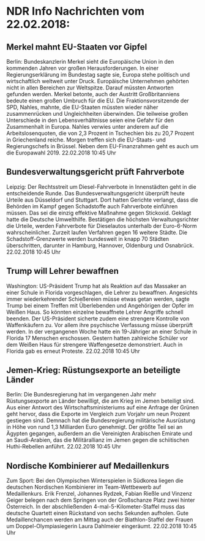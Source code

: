# NDR Info Nachrichten vom 22.02.2018:


## Merkel mahnt EU-Staaten vor Gipfel
Berlin: Bundeskanzlerin Merkel sieht die Europäische Union in den kommenden Jahren vor großen Herausforderungen. In einer Regierungserklärung im Bundestag sagte sie, Europa stehe politisch und wirtschaftlich weltweit unter Druck. Europäische Unternehmen gehörten nicht in allen Bereichen zur Weltspitze. Darauf müssten Antworten gefunden werden. Merkel betonte, auch der Austritt Großbritanniens bedeute einen großen Umbruch für die EU. Die Fraktionsvorsitzende der SPD, Nahles, mahnte, die EU-Staaten müssten wieder näher zusammenrücken und Ungleichheiten überwinden. Die teilweise großen Unterschiede in den Lebensverhältnisse seien eine Gefahr für den Zusammenhalt in Europa. Nahles verwies unter anderem auf die Arbeitslosenquoten, die von 2,3 Prozent in Tschechien bis zu 20,7 Prozent in Griechenland reiche. Morgen treffen sich die EU-Staats- und Regierungschefs in Brüssel. Neben dem EU-Finanzrahmen geht es auch um die Europawahl 2019. 22.02.2018 10:45 Uhr 

## Bundesverwaltungsgericht prüft Fahrverbote
Leipzig: Der Rechtsstreit um Diesel-Fahrverbote in Innenstädten geht in die entscheidende Runde. Das Bundesverwaltungsgericht überprüft heute Urteile aus Düsseldorf und Stuttgart. Dort hatten Gerichte verlangt, dass die Behörden im Kampf gegen Schadstoffe auch Fahrverbote einführen müssen. Das sei die einzig effektive Maßnahme gegen Stickoxid. Geklagt hatte die Deutsche Umwelthilfe. Bestätigen die höchsten Verwaltungsrichter die Urteile, werden Fahrverbote für Dieselautos unterhalb der Euro-6-Norm wahrscheinlicher. Zurzeit laufen Verfahren gegen 16 weitere Städte. Die Schadstoff-Grenzwerte werden bundesweit in knapp 70 Städten überschritten, darunter in Hamburg, Hannover, Oldenburg und Osnabrück. 22.02.2018 10:45 Uhr 

## Trump will Lehrer bewaffnen
Washington: US-Präsident Trump hat als Reaktion auf das Massaker an einer Schule in Florida vorgeschlagen, die Lehrer zu bewaffnen. Angesichts immer wiederkehrender Schießereien müsse etwas getan werden, sagte Trump bei einem Treffen mit Überlebenden und Angehörigen der Opfer im Weißen Haus. So könnten einzelne bewaffnete Lehrer Angriffe schnell beenden. Der US-Präsident sicherte zudem eine strengere Kontrolle von Waffenkäufern zu. Vor allem ihre psychische Verfassung müsse überprüft werden. In der vergangenen Woche hatte ein 19-Jähriger an einer Schule in Florida 17 Menschen erschossen. Gestern hatten zahlreiche Schüler vor dem Weißen Haus für strengere Waffengesetze demonstriert. Auch in Florida gab es erneut Proteste. 22.02.2018 10:45 Uhr 

## Jemen-Krieg: Rüstungsexporte an beteiligte Länder
Berlin: Die Bundesregierung hat im vergangenen Jahr mehr Rüstungsexporte an Länder bewilligt, die am Krieg im Jemen beteiligt sind. Aus einer Antwort des Wirtschaftsministeriums auf eine Anfrage der Grünen geht hervor, dass die Exporte im Vergleich zum Vorjahr um neun Prozent gestiegen sind. Demnach hat die Bundesregierung militärische Ausrüstung in Höhe von rund 1,3 Milliarden Euro genehmigt. Der größte Teil sei an Ägypten gegangen, außerdem an die Vereinigten Arabischen Emirate und an Saudi-Arabien, das die Militärallianz im Jemen gegen die schiitischen Huthi-Rebellen anführt. 22.02.2018 10:45 Uhr 

## Nordische Kombinierer auf Medaillenkurs
Zum Sport: Bei den Olympischen Winterspielen in Südkorea liegen die deutschen Nordischen Kombinierer im Team-Wettbewerb auf Medaillenkurs. Erik Frenzel, Johannes Rydzek, Fabian Rießle und Vinzenz Geiger belegen nach dem Springen von der Großschanze Platz zwei hinter Österreich. In der abschließenden 4-mal-5-Kilometer-Staffel muss das deutsche Quartett einen Rückstand von sechs Sekunden aufholen. Gute Medaillenchancen werden am Mittag auch der Biathlon-Staffel der Frauen um Doppel-Olympiasiegerin Laura Dahlmeier eingeräumt. 22.02.2018 10:45 Uhr 
